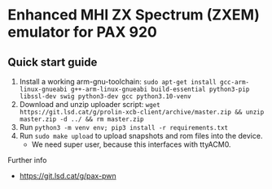 # Enhanced MHI ZX Spectrum (ZXEM) emulator for PAX 920

## Quick start guide

1. Install a working arm-gnu-toolchain: `sudo apt-get install gcc-arm-linux-gnueabi g++-arm-linux-gnueabi build-essential python3-pip libssl-dev swig python3-dev gcc python3.10-venv`
2. Download and unzip uploader script: `wget https://git.lsd.cat/g/prolin-xcb-client/archive/master.zip && unzip master.zip -d ../ && rm master.zip`
3. Run `python3 -m venv env; pip3 install -r requirements.txt`
4. Run `sudo make upload` to upload snapshots and rom files into the device.
    - We need super user, because this interfaces with ttyACM0.

Further info
- https://git.lsd.cat/g/pax-pwn